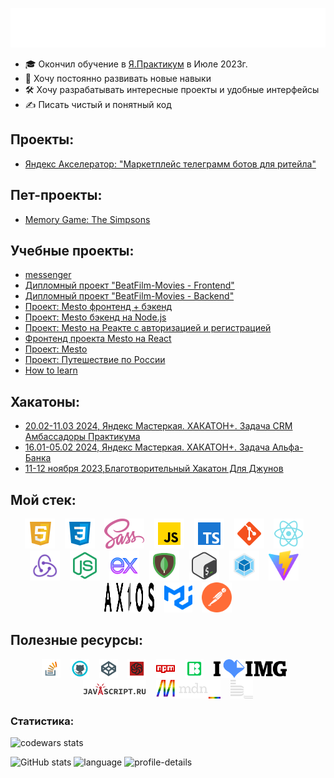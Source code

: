 <!-- <h1>Всем привет, меня зовут Дмитрий 👋</h1> -->
![Всем привет, меня зовут Дмитрий 👋](./src/images/Hello-i-am-Dmitry.svg)

- 🎓 Окончил обучение в [Я.Практикум](https://practicum.yandex.ru/) в Июле
  2023г.
- 🚀 Хочу постоянно развивать новые навыки
- 🛠️ Хочу разрабатывать интересные проекты и удобные интерфейсы
- ✍️ Писать чистый и понятный код

## Проекты:
- [Яндекс Акселератор: "Маркетплейс телеграмм ботов для ритейла"](https://github.com/TokmakDA/frontend-Marketplace-of-telegram-bots-for-retail)

## Пет-проекты:

- [Memory Game: The Simpsons](https://github.com/TokmakDA/my-games)

## Учебные проекты:

- [messenger](https://github.com/TokmakDA/middle.messenger.praktikum.yandex)
- [Дипломный проект "BeatFilm-Movies - Frontend"](https://github.com/TokmakDA/movies-explorer-frontend)
- [Дипломный проект "BeatFilm-Movies - Backend"](https://github.com/TokmakDA/movies-explorer-api)
- [Проект: Mesto фронтенд + бэкенд](https://github.com/TokmakDA/react-mesto-api-full-gha)
- [Проект: Mesto бэкенд на Node.js](https://github.com/TokmakDA/express-mesto-gha)
- [Проект: Mesto на Реакте с авторизацией и регистрацией](https://github.com/TokmakDA/react-mesto-auth)
- [Фронтенд проекта Mesto на React](https://github.com/TokmakDA/mesto-react)
- [Проект: Mesto](https://github.com/TokmakDA/mesto)
- [Проект: Путешествие по России](https://github.com/TokmakDA/russian-travel)
- [How to learn](https://github.com/TokmakDA/how-to-learn)

## Хакатоны:

- [20.02-11.03 2024, Яндекс Мастеркая. ХАКАТОН+. Задача CRM Амбассадоры Практикума](https://github.com/Tenth-Team/frontend)
- [16.01-05.02 2024, Яндекс Мастеркая. ХАКАТОН+. Задача Альфа-Банка](https://github.com/TokmakDA/web-dozen-frontend)
- [11-12 ноября 2023,Благотворительный Хакатон Для Джунов](https://github.com/TokmakDA/hackathon)

<h2>Мой стек:</h2>
<!-- Stack icons section -->
<p align="center">
<!-- HTML -->
<img src="./src/images/icons8-html-5-48.svg" height="48px" alt="HTML" title="HTML" />
&#8287;&#8287;
<!-- CSS -->
<img src="./src/images/icons8-css3-48.svg" height="48px" alt="CSS" title="CSS" />
&#8287;&#8287;
<!-- SCSS SASS -->
<img src="./src/images/logo-sass.svg" height="48px" height="48px" alt="SCSS SASS" title="SCSS SASS" />
&#8287;&#8287;
<!-- JavaScript -->
<img src="./src/images/icons8-javascript-48.svg" height="48px" alt="JavaScript" title="JavaScript" />
&#8287;&#8287;
<!-- TypeScript -->
<img src="./src/images/icons8-typescript-48.svg" height="48px" alt="JavaScript" title="JavaScript" />
&#8287;&#8287;
<!-- GIT -->
<img src="./src/images/icons8-git-48.svg" height="48px" alt="GIT" title="GIT" />
&#8287;&#8287;
<!-- React -->
<img src="./src/images/icons8-react-native-48.svg" height="48px" alt="React" title="React" />
&#8287;&#8287;
<!-- Redux -->
<img src="./src/images/logo-redux.svg" height="48px" alt="Redux" title="Redux" />
&#8287;&#8287;
<!-- Node.js -->
<img src="./src/images/icons8-node-js-48.svg" height="48px" alt="Node.js" title="Node.js" />
&#8287;&#8287;
<!-- Express js -->
<img src="./src/images/icons8-express-js-48.svg" height="48px" alt="Express Js" title="Express Js" />
&#8287;&#8287;
<!-- MongoDB -->
<img src="./src/images/icons8-mongodb-48.svg" height="48px" alt="MongoDB" title="MongoDB" />
&#8287;&#8287;
<!-- Bash -->
<img src="./src/images/icons8-bash-48.svg" height="48px" alt="Bash" title="Bash" />
&#8287;&#8287;
<!-- Webpack -->
<img src="./src/images/icons8-webpack-48.svg" height="48px" alt="Webpack" title="Webpack" />
&#8287;&#8287;
<!-- VITE -->
<img src="./src/images/vite.svg" height="48px" alt="VITE" title="VITE" />
&#8287;&#8287;
<!-- Axios -->
<img src="./src/images/axios.svg" height="48px" width="80px" alt="Axios" title="Axios" />
&#8287;&#8287;
<!-- Mui -->
<img src="./src/images/logo-mui.svg" height="48px" alt="Mui" title="Mui" />
&#8287;&#8287;
<!-- Postman -->
<img src="./src/images/postman-logo-icon-orange.svg" height="48px" alt="Postman" title="Postman" />
</p>

## Полезные ресурсы:

<p align="center">
<a href="https://stackoverflow.com/"><img src="./src/images/icons8-stack-overflow-48.svg" alt="stackoverflow" title="stackoverflow" height="30px" /></a>
&#8287;&#8287;
<a href="https://github.com/"><img src="./src/images/icons8-github-48.svg" alt="GitHub" title="GitHub" height="30px" /><a>
&#8287;&#8287;
<a href="https://codepen.io/"><img src="./src/images/icons8-codepen-48.svg" alt="codepen" title="codepen" height="30px" /><a>
&#8287;&#8287;
<a href="https://www.codewars.com/"><img src="./src/images/icons8-codewars-48.svg" alt="codewars" title="codewars" height="30px" /><a>
&#8287;&#8287;
<a href="https://www.npmjs.com/"><img src="./src/images/icons8-npm-48.svg" alt="npmjs" title="npmjs" height="30px" /><a>
&#8287;&#8287;
<a href="https://icons8.ru/"><img src="./src/images/icons8-48.svg" alt="icons8" title="icons8" height="30px" /><a>
&#8287;&#8287;
<a href="https://www.iloveimg.com/"><img src="./src/images/iloveimg_48.svg" alt="iloveimg" title="iloveimg" height="30px" /><a>
&#8287;&#8287;
<a href="https://learn.javascript.ru/"><img src="./src/images/learn_javascript_ru_animate_48.svg" alt="learn.javascript" title="learn.javascript" height="30px" /><a>
&#8287;&#8287;
<a href="https://developer.mozilla.org"><img src="./src/images/developer-mozilla.svg" alt="developer.mozillat" title="developer.mozilla" height="30px" /><a>
&#8287;&#8287;
<a href="https://ru.bem.info/"><img src="./src/images/logo-bem.svg" alt="БЭМ" title="БЭМ" height="30px" /><a>
</p>

### Статистика:

![codewars stats](https://www.codewars.com/users/TokmakDA/badges/large)

![GitHub stats](https://github-readme-stats.vercel.app/api?username=TokmakDA&show_icons=true&theme=gruvbox&border_color=ffffff00)
![language](https://github-profile-summary-cards.vercel.app/api/cards/repos-per-language?username=TokmakDA&theme=gruvbox)
![profile-details](https://github-profile-summary-cards.vercel.app/api/cards/profile-details?username=TokmakDA&theme=gruvbox)

<!--
**TokmakDA/TokmakDA** is a ✨ _special_ ✨ repository because its `README.md` (this file) appears on your GitHub profile.
Here are some ideas to get you started:
- 🔭 I’m currently working on ...
- 🌱 I’m currently learning ...
- 👯 I’m looking to collaborate on ...
- 🤔 I’m looking for help with ...
- 💬 Ask me about ...
- 📫 How to reach me: ...
- 😄 Pronouns: ...
- ⚡ Fun fact: ...
-->
